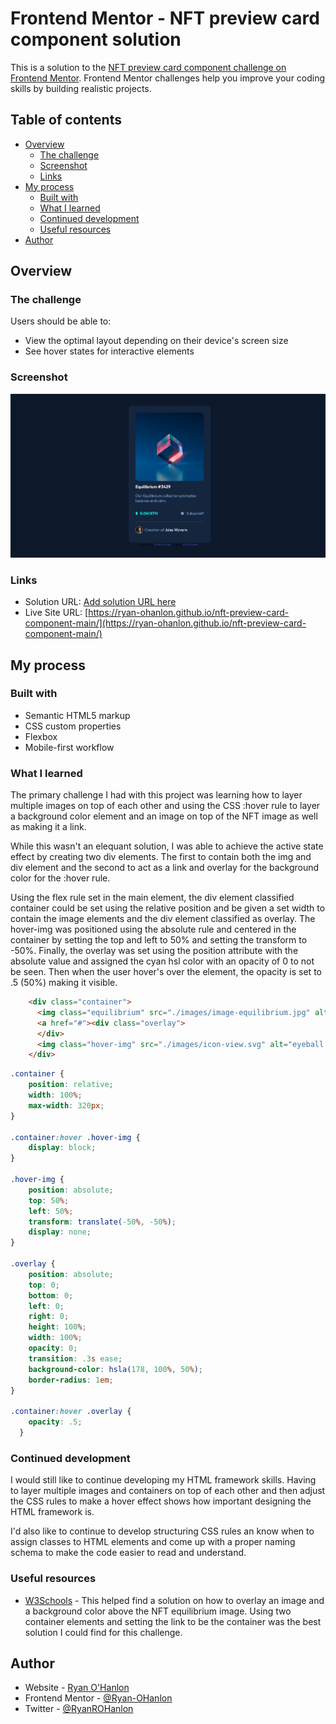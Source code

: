 # Frontend Mentor - NFT preview card component solution

This is a solution to the [NFT preview card component challenge on Frontend Mentor](https://www.frontendmentor.io/challenges/nft-preview-card-component-SbdUL_w0U). Frontend Mentor challenges help you improve your coding skills by building realistic projects. 

## Table of contents

- [Overview](#overview)
  - [The challenge](#the-challenge)
  - [Screenshot](#screenshot)
  - [Links](#links)
- [My process](#my-process)
  - [Built with](#built-with)
  - [What I learned](#what-i-learned)
  - [Continued development](#continued-development)
  - [Useful resources](#useful-resources)
- [Author](#author)

## Overview

### The challenge

Users should be able to:

- View the optimal layout depending on their device's screen size
- See hover states for interactive elements

### Screenshot

![screenshot](./screenshot.jpeg)

### Links

- Solution URL: [Add solution URL here](https://your-solution-url.com)
- Live Site URL: [https://ryan-ohanlon.github.io/nft-preview-card-component-main/](https://ryan-ohanlon.github.io/nft-preview-card-component-main/)

## My process

### Built with

- Semantic HTML5 markup
- CSS custom properties
- Flexbox
- Mobile-first workflow

### What I learned

The primary challenge I had with this project was learning how to layer multiple images on top of each other and using the CSS :hover rule to layer a background color element and an image on top of the NFT image as well as making it a link.

While this wasn't an elequant solution, I was able to achieve the active state effect by creating two div elements. The first to contain both the img and div element and the second to act as a link and overlay for the background color for the :hover rule.

Using the flex rule set in the main element, the div element classified container could be set using the relative position and be given a set width to contain the image elements and the div element classified as overlay. The hover-img was positioned using the absolute rule and centered in the container by setting the top and left to 50% and setting the transform to -50%. Finally, the overlay was set using the position attribute with the absolute value and assigned the cyan hsl color with an opacity of 0 to not be seen. Then when the user hover's over the element, the opacity is set to .5 (50%) making it visible.


```html
    <div class="container">
      <img class="equilibrium" src="./images/image-equilibrium.jpg" alt="Equilibrium cube">
      <a href="#"><div class="overlay">
      </div>
      <img class="hover-img" src="./images/icon-view.svg" alt="eyeball icon"></a>
    </div>
```
```css
.container {
    position: relative;
    width: 100%;
    max-width: 320px;
}

.container:hover .hover-img {
    display: block; 
}

.hover-img {
    position: absolute;
    top: 50%;
    left: 50%;
    transform: translate(-50%, -50%);
    display: none;
}

.overlay {
    position: absolute;
    top: 0;
    bottom: 0;
    left: 0;
    right: 0;
    height: 100%;
    width: 100%;
    opacity: 0;
    transition: .3s ease;
    background-color: hsla(178, 100%, 50%);
    border-radius: 1em;
}

.container:hover .overlay {
    opacity: .5;
  }
```

### Continued development

I would still like to continue developing my HTML framework skills. Having to layer multiple images and containers on top of each other and then adjust the CSS rules to make a hover effect shows how important designing the HTML framework is.

I'd also like to continue to develop structuring CSS rules an know when to assign classes to HTML elements and come up with a proper naming schema to make the code easier to read and understand.

### Useful resources

- [W3Schools](https://www.w3schools.com/howto/howto_css_image_overlay_icon.asp) - This helped find a solution on how to overlay an image and a background color above the NFT equilibrium image. Using two container elements and setting the link to be the container was the best solution I could find for this challenge.

## Author

- Website - [Ryan O'Hanlon](https://ryan-ohanlon.github.io/)
- Frontend Mentor - [@Ryan-OHanlon](https://www.frontendmentor.io/profile/Ryan-OHanlon)
- Twitter - [@RyanROHanlon](https://x.com/RyanROHanlon)